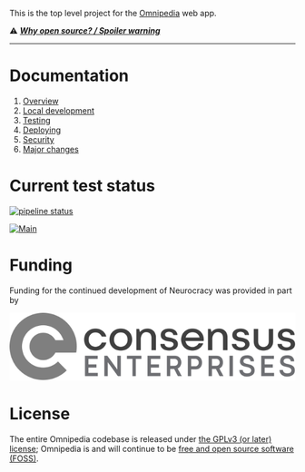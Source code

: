 This is the top level project for the [Omnipedia](https://omnipedia.app/) web
app.

⚠️ ***[Why open source? / Spoiler warning](https://omnipedia.app/open-source)***

----

# Documentation

1. [Overview](docs/overview.md)
2. [Local development](docs/local-dev.md)
3. [Testing](docs/testing.md)
4. [Deploying](docs/deploying.md)
5. [Security](docs/security.md)
6. [Major changes](docs/changes.md)

# Current test status

[![pipeline status](https://gitlab.com/neurocracy/omnipedia/omnipedia/badges/main/pipeline.svg?ignore_skipped=true)](https://gitlab.com/neurocracy/omnipedia/omnipedia/-/commits/main)

[![Main](https://github.com/neurocracy/omnipedia/actions/workflows/main.yml/badge.svg)](https://github.com/neurocracy/omnipedia/actions/workflows/main.yml)

# Funding

Funding for the continued development of Neurocracy was provided in part by

[![Consensus Enterprises](docs/assets/consensus-logo-horizontal.svg?v=1)](https://consensus.enterprises/)

# License

The entire Omnipedia codebase is released under [the GPLv3 (or later)
license](https://en.wikipedia.org/wiki/GNU_General_Public_License#Version_3);
Omnipedia is and will continue to be [free and open source software
(FOSS)](https://en.wikipedia.org/wiki/Free_and_open-source_software).
